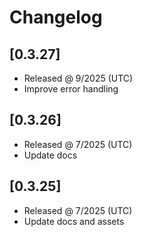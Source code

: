 # Changelog

## [0.3.27]

- Released @ 9/2025 (UTC)
- Improve error handling

## [0.3.26]

- Released @ 7/2025 (UTC)
- Update docs

## [0.3.25]

- Released @ 7/2025 (UTC)
- Update docs and assets
